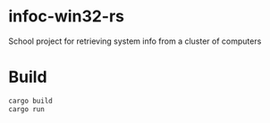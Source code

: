 # infoc-win32-rs
School project for retrieving system info from a cluster of computers

# Build
```sh
cargo build
cargo run
```

